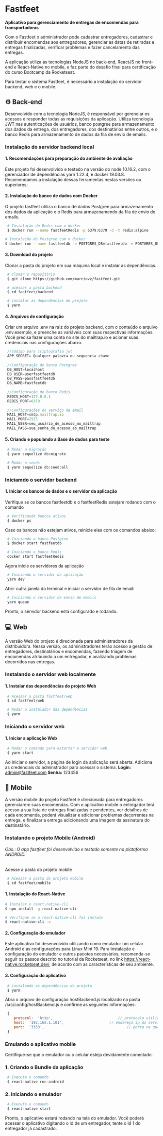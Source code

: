 # Fastfeet

**Aplicativo para gerenciamento de entregas de encomendas para transportadoras**

Com o Fastfeet o administrador pode cadastrar entregadores, cadastrar e distribuir encomendas aos entregadores, gerenciar as datas de retiradas e entregas finalizadas, verificar problemas e fazer cancelamento das entregas.

A aplicação utiliza as tecnologias NodeJS no back-end, ReactJS no front-end e React-Native no mobile, e faz parte do desafio final para certificação do curso Bootcamp da Rocketseat.

Para testar o sistema Fastfeet, é necessário a instalação do servidor backend, web e o mobile.

## :gear: Back-end

Desenvolvido com a tecnologia NodeJS, é responsável por gerenciar os acessos e responder todas as requisições da aplicação. Utiliza tecnologia JWT nas autenticações de usuários, banco postgree para armazenamento dos dados da entrega, dos entregadores, dos destinatários entre outros, e o banco Redis para armazenamento de dados da fila de envio de emails.

### Instalação do servidor backend local
#### 1. Recomendações para preparação do ambiente de avaliação

Este projeto foi desenvolvido e testado na versão do node 10.16.2, com o gerenciador de dependências yarn 1.22.4, e docker 19.03.8. Recomendamos a instalação dessas ferramentas nestas versões ou superiores;

#### 2. Instalação do banco de dados com Docker

O projeto fastfeet utiliza o banco de dados Postgree para armazenamento dos dados da aplicação e o Redis para armazenamendo da fila de envio de emails. 
```bash
 # Instalação do Redis com o docker
 $ docker run --name fastfeetRedis -p 6379:6379 -d -t redis:alpine
 ```
 ```bash
 # Instalação do Postgree com o docker
 $ docker run --name fastfeetdb -e POSTGRES_DB=fastfeetdb -e POSTGRES_USER=userfastfeetdb -e POSTGRES_PASSWORD=passfastfeetdb  -p 5432:5432 -d postgres:11 
```

#### 3. Download do projeto

Clonar a pasta do projeto em sua máquina local e instalar as dependências.
```bash
 # clonar o repositório
 $ git clone https://github.com/marciovz/fastfeet.git

 # acessar a pasta backend
 $ cd fastfeet/backend

 # instalar as dependências do projeto
 $ yarn
```

#### 4. Arquivos de configuração

Criar um arquivo .env na raiz do projeto backend, com o conteúdo o arquivo .env.exemplo, e
preenche as variáveis com suas respectivas informações.
Você precisa fazer uma conta no site do mailtrap.io e acionar suas credenciais nas configurações abaixo.
   
```javascript
 //Código para criptografia jwt
 APP_SECRET= Qualquer palavra ou sequencia chave
  
 //Configuração do banco Postgree
 DB_HOST=localhost
 DB_USER=userfastfeetdb
 DB_PASS=passfastfeetdb
 DB_NAME=fastfeetdb
 
 //Configuração do banco Redis
 REDIS_HOST=127.0.0.1
 REDIS_PORT=6379
   
 //Configurações do serviço de email
 MAIL_HOST=smtp.mailtrap.io
 MAIL_PORT=2525
 MAIL_USER=seu_usuário_de_acesso_no_mailtrap
 MAIL_PASS=sua_senha_de_acesso_ao_mailtrap
```

#### 5. Criando e populando a Base de dados para teste
```bash
 # Rodar a migração
 $ yarn sequelize db:migrate

 # Rodar o seeds
 $ yarn sequelize db:seed:all
```

### Iniciamdo o servidor backend
#### 1. Iniciar os bancos de dados e o servidor da aplicação
Verifique se os bancos fastfeetdb e o fastfeetRedis estejam rodando com o comando 
```bash
 # Verificando bancos ativos
 $ docker ps
```
Caso os bancos não estejam ativos, reinicie eles com os comandos abaixo:
```bash
 # Iniciando o banco Postgree
 $ docker start fastfeetdb
```
```bash
 # Iniciando o banco Redis
 docker start fastfeetRedis
 ```
Agora inicie os servidores da aplicação
```bash
 # Iniciando o servidor da aplicação
 yarn dev
```
Abrir outra janela do terminal e iniciar o servidor de fila de email:
```bash
 # Iniciando o servidor de envio de emails
 yarn queue
```
Pronto, o servidor backend está configurado e rodando.


## :computer: Web

A versão Web do projeto é direcionada para administradores da distribuidora.
Nessa versão, os administradores terão acesso a gestão de entregadores, destinatários e encomendas,
fazendo triagem de encomendas atribuindo a um entregador, e analizando problemas decorridos nas entregas.

### Instalando o servidor web localmente
#### 1. Instalar das dependências do projeto Web
```bash
 # Acessar a pasta fastfeet/web
 $ cd fastfeet/web
```
```bash
 # Rodar o instalador das dependências
 $ yarn
```

### Iniciando o servidor web
#### 1. Iniciar a aplicação Web
```bash
 # Rodar o comando para estartar o servidor web
 $ yarn start
```
Ao iniciar o servidor, a página de login da aplicação será aberta.
Adiciona as credenciais do adminstrador para acessar o sistema.
**Login:** admin@fastfeet.com
**Senha:** 123456

  

## :iphone: Mobile

A versão mobile do projeto Fastfeet é direcionada para entregadores gerenciarem suas encomendas.
Com o aplicativo mobile o entregador terá acesso a sua lista de entregas finalizadas e pendentes, ver detalhes de cada encomenda, poderá visualizar e adicionar problemas decorrentes na entrega, e finalizar a entrega adicionando uma imagem da assinatura do destinatário.

### Instalando o projeto Mobile (Android)
  ###### Obs.: O app fastfeet foi desenvolvido e testado somente na plataforma ANDROID.

Acesse a pasta do projeto mobile
```bash
 # Acessar a pasta do projeto mobile 
 $ cd fastfeet/mobile
```

#### 1. Instalação do React-Native
```bash
# Instalar o react-native-cli
$ npm install -g react-native-cli

# Verifique se o react-native-cli foi instado
$ react-native-cli -v
```

#### 2. Configuração do emulador
Este aplicativo foi desenvolvido utilizando como emulador um celular Android e as configurações para Linux Mint 19.
Para instalação e configuração do emulador e outros pacotes necessários, recomenda-se seguir os passos descrito no tutorial da Rocketseat, no link https://react-native.rocketseat.dev/, de acordo com as características de seu ambiente.


#### 3. Configuração do aplicativo
```bash
 # instalando as dependências do projeto
 $ yarn
```
 
 Abra o arquivo de configuração hostBackend.js localizado na pasta /src/config/hostBackend.js e confirme as seguintes informações:
```javascript
 {
	protocol:  'http',								// protocolo utilizado
	host:  '192.168.1.101',						// endereço ip do servidor backend (colocar o ip)
	port:  '3333',										// porta na qual está rodando o servidor backend
 }
```

### Emulando o aplicativo mobile

Certifique-se que o emulador ou o celular esteja devidamente conectado.

### 1. Criando o Bundle da aplicação
```bash
 # Execute o comando
 $ react-native run-android
```
### 2. Iniciando o emulador
```bash
 # Execute o comando
 $ react-native start 
```
Pronto, o aplicativo estará rodando na tela do emulador.
Você poderá acessar o aplicativo digitando o id de um entregador, tente o id 1 do entregador já cadastrado.
